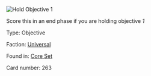 
![Hold Objective 1](https://warhammerunderworlds.com/wp-content/uploads/sites/6/2017/12/263_ENG-Hold-Objective-1.png)

Score this in an end phase if you are holding objective <i>1</i>

Type: Objective

Faction: [Universal](/factions/universal.md)

Found in: [Core Set](/locations/core-set.md)

Card number: 263
